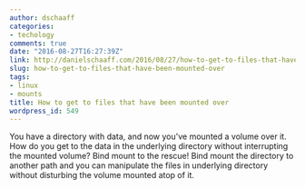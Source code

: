 ```yaml
---
author: dschaaff
categories:
- techology
comments: true
date: "2016-08-27T16:27:39Z"
link: http://danielschaaff.com/2016/08/27/how-to-get-to-files-that-have-been-mounted-over/
slug: how-to-get-to-files-that-have-been-mounted-over
tags:
- linux
- mounts
title: How to get to files that have been mounted over
wordpress_id: 549
---
```


You have a directory with data, and now you've mounted a volume over it. How do you get to the data in the underlying directory without interrupting the mounted volume? Bind mount to the rescue!
Bind mount the directory to another path and you can manipulate the files in underlying directory without disturbing the volume mounted atop of it.
